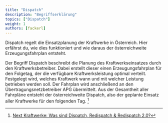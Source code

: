 ```yaml
---
title: "Dispatch"
description: "Begriffserklärung"
topics: ["Dispatch"]
weight: 1
authors: [fackerl]
---
```


Dispatch regelt die Einsatzplanung der Kraftwerke in Österreich. Hier erfährst du, wie dies funktioniert und wie daraus der österreichweite Erzeugungsfahrplan entsteht.

<!-- more -->

Der Begriff Dispatch beschreibt die Planung des Kraftwerkseinsatzes durch den Kraftwerksbetreiber. Dabei erstellt dieser einen Erzeugungsfahrplan für den Folgetag, der die verfügbare Kraftwerksleistung optimal verteilt. Festgelegt wird, welches Kraftwerk wann und mit welcher Leistung betrieben werden soll. Der Fahrplan wird anschließend an den Übertragungsnetzbetreiber APG übermittelt. Aus der Gesamtheit aller Fahrpläne entsteht der österreichweite Dispatch, also der geplante Einsatz aller Kraftwerke für den folgenden Tag. [^1]

[^1]:[Next Kraftwerke: Was sind Dispatch, Redispatch & Redispatch 2.0?](https://www.next-kraftwerke.at/wissen/dispatch-redispatch)

